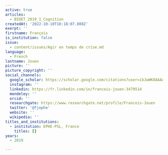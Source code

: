 ```yaml
---
active: true
articles:
  - BIOET_2019_1_Cognition
createdAt: '2022-10-10T10:18:07.808Z'
exerpt: ''
firstname: François
is_institution: false
issue:
  - content/issues/Agir en temps de crise.md
language:
  - French
lastname: Jouen
picture: ''
picture_copyright: ''
social_channels:
  google_scholar: https://scholar.google.com/citations?user=ibJwWK8AAAAJ&hl=fr
  instagram: ''
  linkedin: https://fr.linkedin.com/in/francois-jouen-3479514
  mendeley: ''
  orcid: ''
  researchgate: https://www.researchgate.net/profile/Francois-Jouen
  twitter: '@fjephe'
  website: ''
  wikipedia: ''
titles_and_institutions:
  - institution: EPHE-PSL, France
    titles: []
years:
  - 2019

---
```

